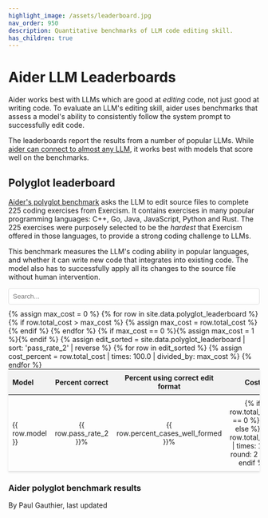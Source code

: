 ```yaml
---
highlight_image: /assets/leaderboard.jpg
nav_order: 950
description: Quantitative benchmarks of LLM code editing skill.
has_children: true
---
```



# Aider LLM Leaderboards

Aider works best with LLMs which are good at *editing* code, not just good at writing
code.
To evaluate an LLM's editing skill, aider uses benchmarks that
assess a model's ability to consistently follow the system prompt
to successfully edit code.

The leaderboards report the results from a number of popular LLMs.
While [aider can connect to almost any LLM](/docs/llms.html),
it works best with models that score well on the benchmarks.


## Polyglot leaderboard

[Aider's polyglot benchmark](https://aider.chat/2024/12/21/polyglot.html#the-polyglot-benchmark) 
asks the LLM to edit source files to complete 225 coding exercises
from Exercism. 
It contains exercises in many popular programming languages:
C++, Go, Java, JavaScript, Python and Rust.
The 225 exercises were purposely selected to be the *hardest*
that Exercism offered in those languages, to provide
a strong coding challenge to LLMs.

This benchmark measures the LLM's coding ability in popular languages, 
and whether it can
write new code that integrates into existing code.
The model also has to successfully apply all its changes to the source file without human intervention.

<input type="text" id="editSearchInput" placeholder="Search..." style="width: 100%; max-width: 800px; margin: 10px auto; padding: 8px; display: block; border: 1px solid #ddd; border-radius: 4px;">

<table style="width: 100%; max-width: 800px; margin: auto; border-collapse: collapse; box-shadow: 0 2px 4px rgba(0,0,0,0.1); font-size: 14px;">
  <thead style="background-color: #f2f2f2;">
    <tr>
      <th style="padding: 8px; text-align: left;">Model</th>
      <th style="padding: 8px; text-align: center;">Percent correct</th>
      <th style="padding: 8px; text-align: center;">Percent using correct edit format</th>
      <th style="padding: 8px; text-align: center;">Cost</th>
      <th style="padding: 8px; text-align: left;">Command</th>
      <th style="padding: 8px; text-align: center;">Edit format</th>
    </tr>
  </thead>
  <tbody>
    {% assign max_cost = 0 %}
    {% for row in site.data.polyglot_leaderboard %}
      {% if row.total_cost > max_cost %}
        {% assign max_cost = row.total_cost %}
      {% endif %}
    {% endfor %}
    {% if max_cost == 0 %}{% assign max_cost = 1 %}{% endif %}
    {% assign edit_sorted = site.data.polyglot_leaderboard | sort: 'pass_rate_2' | reverse %}
    {% for row in edit_sorted %}
      <tr style="border-bottom: 1px solid #ddd;">
        <td style="padding: 8px;"><span>{{ row.model }}</span></td>
        <td class="bar-cell">
          <div class="bar-viz" style="width: {{ row.pass_rate_2 }}%; background-color: {% if row.percent_cases_well_formed >= 80 %}rgba(40, 167, 69, 0.3){% elsif row.percent_cases_well_formed >= 50 %}rgba(54, 162, 235, 0.3){% else %}rgba(220, 53, 69, 0.3){% endif %}; border-right: 1px solid {% if row.percent_cases_well_formed >= 80 %}rgba(40, 167, 69, 0.5){% elsif row.percent_cases_well_formed >= 50 %}rgba(54, 162, 235, 0.5){% else %}rgba(220, 53, 69, 0.5){% endif %};"></div>
          <span>{{ row.pass_rate_2 }}%</span>
        </td>
        <td class="bar-cell">
          <div class="bar-viz" style="width: {{ row.percent_cases_well_formed }}%; background-color: {% if row.pass_rate_2 >= 80 %}rgba(40, 167, 69, 0.3){% elsif row.pass_rate_2 >= 50 %}rgba(54, 162, 235, 0.3){% else %}rgba(220, 53, 69, 0.3){% endif %}; border-right: 1px solid {% if row.pass_rate_2 >= 80 %}rgba(40, 167, 69, 0.5){% elsif row.pass_rate_2 >= 50 %}rgba(54, 162, 235, 0.5){% else %}rgba(220, 53, 69, 0.5){% endif %};"></div>
          <span>{{ row.percent_cases_well_formed }}%</span>
        </td>
        {% assign cost_percent = row.total_cost | times: 100.0 | divided_by: max_cost %}
        <td class="bar-cell">
          <div class="bar-viz" style="width: {{ cost_percent }}%; background-color: {% if cost_percent >= 80 %}rgba(111, 66, 193, 0.3){% elsif cost_percent >= 50 %}rgba(111, 66, 193, 0.2){% else %}rgba(111, 66, 193, 0.1){% endif %}; border-right: 1px solid {% if cost_percent >= 80 %}rgba(111, 66, 193, 0.5){% elsif cost_percent >= 50 %}rgba(111, 66, 193, 0.4){% else %}rgba(111, 66, 193, 0.3){% endif %};"></div>
          <span>{% if row.total_cost == 0 %}?{% else %}${{ row.total_cost | times: 1.0 | round: 2 }}{% endif %}</span>
        </td>
        <td style="padding: 8px;"><span><code>{{ row.command }}</code></span></td>
        <td style="padding: 8px; text-align: center;"><span>{{ row.edit_format }}</span></td>
      </tr>
    {% endfor %}
  </tbody>
</table>

### Aider polyglot benchmark results

<canvas id="editChart" width="800" height="450" style="margin-top: 20px"></canvas>
<script src="https://unpkg.com/patternomaly/dist/patternomaly.js"></script>
<script src="https://cdn.jsdelivr.net/npm/chart.js"></script>
<script>
{% assign data_source = edit_sorted %}
{% assign pass_rate_field = "pass_rate_2" %}
{% assign highlight_model = "xxxxxx" %}
{% include leaderboard.js %}
</script>
<style>
  tr.selected {
    color: #0056b3;
  }
  table {
    table-layout: fixed;
  }
  td, th {
    word-wrap: break-word;
    overflow-wrap: break-word;
  }
  td:nth-child(5), td:nth-child(6) { /* Command and Edit Format columns */
    font-size: 12px;
  }
  
  /* Hide command and edit format columns on mobile */
  @media screen and (max-width: 767px) {
    th:nth-child(5), td:nth-child(5), /* Command column */
    th:nth-child(6), td:nth-child(6) { /* Edit format column */
      display: none;
    }
  }
  .bar-cell {
    position: relative; /* Positioning context for the bar */
    padding: 8px;
    text-align: center; /* Keep text centered */
    overflow: hidden; /* Prevent bar from overflowing cell boundaries if needed */
  }
  .bar-viz {
    position: absolute;
    left: 0;
    top: 50%; /* Position at the middle of the cell */
    transform: translateY(-50%); /* Center the bar vertically */
    z-index: 0; /* Behind the text */
    height: 24px; /* Fixed bar height */
    border-radius: 0 2px 2px 0; /* Slightly rounded end corners */
    /* Width and colors are set inline via style attribute */
  }
  .bar-cell span {
     position: relative; /* Needed to stack above the absolute positioned bar */
     z-index: 1; /* Ensure text is above the bar */
     /* Optional: Add padding or background for better readability */
     /* background-color: rgba(255, 255, 255, 0.7); */
     /* padding: 0 2px; */
     /* border-radius: 2px; */
  }
</style>




<p class="post-date">
By Paul Gauthier,
last updated
<!--[[[cog
import subprocess
import datetime

files = [
    'aider/website/docs/leaderboards/index.md',
    'aider/website/_data/polyglot_leaderboard.yml',
]

def get_last_modified_date(file):
    result = subprocess.run(['git', 'log', '-1', '--format=%ct', file], capture_output=True, text=True)
    if result.returncode == 0:
        timestamp = int(result.stdout.strip())
        return datetime.datetime.fromtimestamp(timestamp)
    return datetime.datetime.min

mod_dates = [get_last_modified_date(file) for file in files]
latest_mod_date = max(mod_dates)
cog.out(f"{latest_mod_date.strftime('%B %d, %Y.')}")
]]]-->
April 12, 2025.
<!--[[[end]]]-->
</p>
